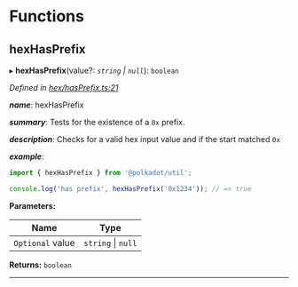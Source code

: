 

# Functions

<a id="hexhasprefix"></a>

##  hexHasPrefix

▸ **hexHasPrefix**(value?: *`string` \| `null`*): `boolean`

*Defined in [hex/hasPrefix.ts:21](https://github.com/polkadot-js/common/blob/1e561a4/packages/util/src/hex/hasPrefix.ts#L21)*

*__name__*: hexHasPrefix

*__summary__*: Tests for the existence of a `0x` prefix.

*__description__*: Checks for a valid hex input value and if the start matched `0x`

*__example__*:   

```javascript
import { hexHasPrefix } from '@polkadot/util';

console.log('has prefix', hexHasPrefix('0x1234')); // => true
```

**Parameters:**

| Name | Type |
| ------ | ------ |
| `Optional` value | `string` \| `null` |

**Returns:** `boolean`

___

